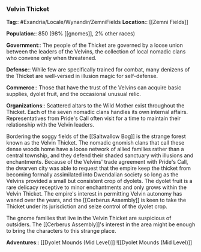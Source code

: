### Velvin Thicket
**Tag**:: #Exandria/Locale/Wynandir/ZemniFields
**Location**:: [[Zemni Fields]]

**Population**:: 850 (98% [[gnomes]], 2% other races)

**Government**:: The people of the Thicket are governed by a loose union between the leaders of the Velvins, the collection of local nomadic clans who convene only when threatened.

**Defense**:: While few are specifically trained for combat, many denizens of the Thicket are well-versed in illusion magic for self-defense.

**Commerce**:: Those that have the trust of the Velvins can acquire basic supplies, dyolet fruit, and the occasional unusual relic.

**Organizations**:: Scattered altars to the Wild Mother exist throughout the Thicket. Each of the seven nomadic clans handles its own internal affairs. Representatives from Pride's Call often visit for a time to maintain their relationship with the Velvin leaders.

Bordering the soggy fields of the [[Saltwallow Bog]] is the strange forest known as the Velvin Thicket. The nomadic gnomish clans that call these dense woods home have a loose network of allied families rather than a central township, and they defend their shaded sanctuary with illusions and enchantments. Because of the Velvins' trade agreement with Pride's Call, the dwarven city was able to request that the empire keep the thicket from becoming formally assimilated into Dwendalian society so long as the Velvins provided a small but consistent crop of dyolets. The dyolet fruit is a rare delicacy receptive to minor enchantments and only grows within the Velvin Thicket. The empire's interest in permitting Velvin autonomy has waned over the years, and the [[Cerberus Assembly]] is keen to take the Thicket under its jurisdiction and seize control of the dyolet crop.

The gnome families that live in the Velvin Thicket are suspicious of outsiders. The [[Cerberus Assembly]]'s interest in the area might be enough to bring the characters to this strange place.

**Adventures**:: [[Dyolet Mounds (Mid Level)]]
![[Dyolet Mounds (Mid Level)]]